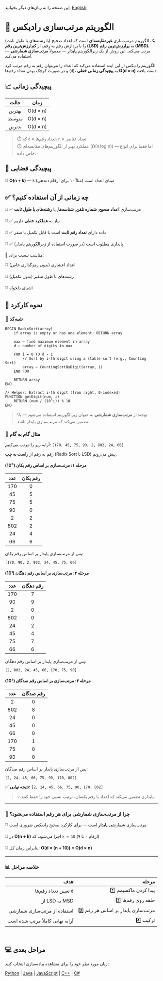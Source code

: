 اِین صفحه را به زبان‌های دیگر بخوانید: [English](/sorting/radix-sort/README.md)

# 🔴 الگوریتم مرتب‌سازی رادیکس

یک الگوریتم مرتب‌سازی **غیرمقایسه‌ای** است که اعداد صحیح (یا رشته‌های با طول ثابت) را با پردازش رقم به رقم، از **کم‌ارزش‌ترین رقم (LSD)** به **پرارزش‌ترین رقم (MSD)**، مرتب می‌کند. این روش از یک زیرالگوریتم **پایدار** — معمولاً **مرتب‌سازی شمارشی** — استفاده می‌کند.

الگوریتم رادیکس از این ایده استفاده می‌کند که اعداد را می‌توان رقم به رقم مرتب کرد و در صورت کوچک بودن تعداد رقم‌ها (`d`)، به **پیچیدگی زمانی خطی O(d × n)** دست یافت.

## 📈 پیچیدگی زمانی

| حالت       | زمان         |
|:---------:|:------------:|
| بهترین    | O(d × n)     |
| متوسط     | O(d × n)     |
| بدترین   | O(d × n)     |

> ⏱️ که `d` = تعداد رقم‌ها، `n` = تعداد عناصر  
> ⏱️ عملکرد بهتر از الگوریتم‌های مقایسه‌ای (Ω(n log n)) — اما فقط برای انواع خاص داده.

## 💾 پیچیدگی فضایی
◻️ **O(n + k)** — `k` مبنای اعداد است (مثلاً ۱۰ برای ارقام ده‌دهی)

## ✅ چه زمانی از آن استفاده کنیم؟
◻️ ✅ مرتب‌سازی **اعداد صحیح**, **شماره تلفن**, **شناسه‌ها**, یا **رشته‌های با طول ثابت**

◻️ ✅ نیاز به **عملکرد خطی** داریم

◻️ ✅ داده دارای **تعداد رقم ثابت** است یا قابل تکمیل با صفر

◻️ ✅ پایداری مطلوب است (در صورت استفاده از زیرالگوریتم پایدار)

🚫 مناسب نیست برای:

◻️ اعداد اعشاری (بدون رمزگذاری خاص)

◻️ رشته‌های با طول متغیر (بدون تکمیل)

◻️ اشیای دلخواه

## 🔄 نحوه کارکرد

### 🧩 شبه‌کد

```
BEGIN RadixSort(array)
    if array is empty or has one element: RETURN array

    max ← find maximum element in array
    d ← number of digits in max

    FOR i ← 0 TO d - 1
        // Sort by i-th digit using a stable sort (e.g., Counting Sort)
        array ← CountingSortByDigit(array, i)
    END FOR

    RETURN array
END

// Helper: Extract i-th digit (from right, 0-indexed)
FUNCTION getDigit(num, i)
    RETURN (num / (10^i)) % 10
END
```

> 🔍 توجه: از **مرتب‌سازی شمارشی** به عنوان زیرالگوریتم استفاده می‌شود — تضمین می‌کند که مرتب‌سازی پایدار باشد.

### 🔄 مثال گام به گام

آرایه زیر را مرتب می‌کنیم: `‭[170, 45, 75, 90, 2, 802, 24, 66]‬`

رقم به رقم از **راست به چپ** (Radix Sort با LSD) پیش می‌رویم.

#### مرحله ۱: مرتب‌سازی بر اساس رقم یکان (10⁰)

| عدد  | رقم یکان |
|:------:|:----------:|
| 170  | 0        |
| 45   | 5        |
| 75   | 5        |
| 90   | 0        |
| 2    | 2        |
| 802  | 2        |
| 24   | 4        |
| 66   | 6        |

پس از مرتب‌سازی پایدار بر اساس رقم یکان:
```
[170, 90, 2, 802, 24, 45, 75, 66]
```

#### مرحله ۲: مرتب‌سازی بر اساس رقم دهگان (10¹)

| عدد  | رقم دهگان |
|:------:|:-----------:|
| 170  | 7         |
| 90   | 9         |
| 2    | 0         |
| 802  | 0         |
| 24   | 2         |
| 45   | 4         |
| 75   | 7         |
| 66   | 6         |

پس از مرتب‌سازی پایدار بر اساس رقم دهگان:
```
[2, 802, 24, 45, 66, 170, 75, 90]
```

#### مرحله ۳: مرتب‌سازی بر اساس رقم صدگان (10²)

| عدد  | رقم صدگان |
|:------:|:-----------:|
| 2    | 0          |
| 802  | 8          |
| 24   | 0          |
| 45   | 0          |
| 66   | 0          |
| 170  | 1          |
| 75   | 0          |
| 90   | 0          |

پس از مرتب‌سازی پایدار بر اساس رقم صدگان:
```
‭[2, 24, 45, 66, 75, 90, 170, 802]‬
```

✅ **نتیجه نهایی:** `‭[2, 24, 45, 66, 75, 90, 170, 802]‬`

> 💡 پایداری تضمین می‌کند که اعداد با رقم یکسان، ترتیب نسبی خود را حفظ کنند.

---

### 🧠 چرا از مرتب‌سازی شمارشی برای هر رقم استفاده می‌شود؟

◻️ مرتب‌سازی شمارشی **پایدار** است — برای کارکرد صحیح رادیکس ضروری است

◻️ در **O(n + k)** اجرا می‌شود، که `k = 10` (ارقام ۰ تا ۹)

◻️ بنابراین زمان کل: **O(d × (n + 10)) = O(d × n)**

---

### 📊 خلاصه مراحل

| هدف | مرحله |
|--------:|------:|
| تعیین تعداد رقم‌ها `d` | 1️⃣ پیدا کردن ماکسیمم |
| از LSD به MSD | 2️⃣ حلقه روی رقم‌ها |
| استفاده از مرتب‌سازی شمارشی | 3️⃣ مرتب‌سازی پایدار بر اساس هر رقم |
| آرایه نهایی کاملاً مرتب شده است | 4️⃣ ترکیب |
<br />

## 💻 مراحل بعدی

زبان مورد نظر خود را برای مشاهده پیاده‌سازی انتخاب کنید:

[Python](/sorting/radix-sort/python/radix_sort.py) | [Java](/sorting/radix-sort/java/RadixSort.java) | [JavaScript](/sorting/radix-sort/javascript/radix-sort.js) | [C++](/sorting/radix-sort/C++/radix_sort.cpp) | [C#](/sorting/radix-sort/csharp/RadixSort.cs)